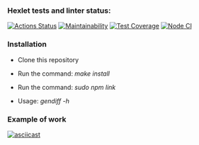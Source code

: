 ### Hexlet tests and linter status:
[![Actions Status](https://github.com/hellion86/frontend-project-lvl2/workflows/hexlet-check/badge.svg)](https://github.com/hellion86/frontend-project-lvl2/actions)
[![Maintainability](https://api.codeclimate.com/v1/badges/a07a5c3b664fee55e4e1/maintainability)](https://codeclimate.com/github/hellion86/frontend-project-lvl2/maintainability)
[![Test Coverage](https://api.codeclimate.com/v1/badges/a07a5c3b664fee55e4e1/test_coverage)](https://codeclimate.com/github/hellion86/frontend-project-lvl2/test_coverage)
[![Node CI](https://github.com/hellion86/frontend-project-lvl2/workflows/linter-test/badge.svg)](https://github.com/hellion86/frontend-project-lvl2/actions)

### Installation
- Clone this repository

- Run the command: _make install_

- Run the command: _sudo npm link_

- Usage: _gendiff -h_

### Example of work
[![asciicast](https://asciinema.org/a/BOUvvoJJJ3aSE8qD6uqNT3BG3.svg)](https://asciinema.org/a/BOUvvoJJJ3aSE8qD6uqNT3BG3)